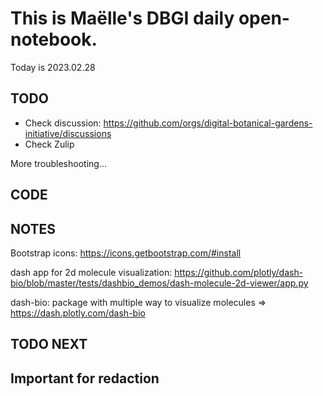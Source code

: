 

# This is Maëlle's DBGI daily open-notebook.

Today is 2023.02.28


## TODO

- Check discussion: https://github.com/orgs/digital-botanical-gardens-initiative/discussions
- Check Zulip

More troubleshooting...

## CODE

## NOTES


Bootstrap icons: https://icons.getbootstrap.com/#install

dash app for 2d molecule visualization: https://github.com/plotly/dash-bio/blob/master/tests/dashbio_demos/dash-molecule-2d-viewer/app.py

dash-bio: package with multiple way to visualize molecules => https://dash.plotly.com/dash-bio

## TODO NEXT



## Important for redaction
